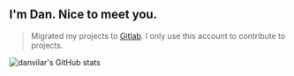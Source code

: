 ## I'm Dan. Nice to meet you.

> Migrated my projects to [Gitlab](https://gitlab.com/danvj). I only use this account to contribute to projects.

<!--
**danvilar/danvilar** is a ✨ _special_ ✨ repository because its `README.md` (this file) appears on your GitHub profile.

Here are some ideas to get you started:

- 🔭 I’m currently working on ...
- 🌱 I’m currently learning ...
- 👯 I’m looking to collaborate on ...
- 🤔 I’m looking for help with ...
- 💬 Ask me about ...
- 📫 How to reach me: ...
- 😄 Pronouns: ...
- ⚡ Fun fact: ...
-->

![danvilar's GitHub stats](https://github-readme-stats.vercel.app/api?username=danvilar&show_icons=true&theme=dracula)
